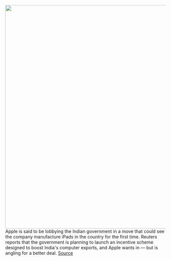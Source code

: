 <img src='https://cdn.vox-cdn.com/thumbor/hU_8tNy1c-C326EZa-vv-lOYIg8=/0x0:2040x1360/1200x800/filters:focal(857x517:1183x843)/cdn.vox-cdn.com/uploads/chorus_image/image/68840822/vpavic_190829_3709_1164.0.jpg' width='700px' /><br/>
Apple is said to be lobbying the Indian government in a move that could see the company manufacture iPads in the country for the first time. Reuters reports that the government is planning to launch an incentive scheme designed to boost India's computer exports, and Apple wants in — but is angling for a better deal.
<a href='https://www.theverge.com/2021/2/19/22290657/apple-ipad-manufacturing-india-negotiation-report'> Source <a/>